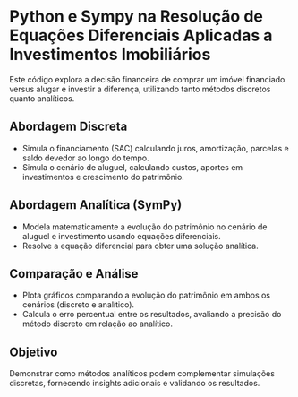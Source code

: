 # Python e Sympy na Resolução de Equações Diferenciais Aplicadas a Investimentos Imobiliários

Este código explora a decisão financeira de comprar um imóvel financiado versus alugar e investir a diferença, utilizando tanto métodos discretos quanto analíticos.

## Abordagem Discreta

- Simula o financiamento (SAC) calculando juros, amortização, parcelas e saldo devedor ao longo do tempo.
- Simula o cenário de aluguel, calculando custos, aportes em investimentos e crescimento do patrimônio.

## Abordagem Analítica (SymPy)

- Modela matematicamente a evolução do patrimônio no cenário de aluguel e investimento usando equações diferenciais.
- Resolve a equação diferencial para obter uma solução analítica.

## Comparação e Análise

- Plota gráficos comparando a evolução do patrimônio em ambos os cenários (discreto e analítico).
- Calcula o erro percentual entre os resultados, avaliando a precisão do método discreto em relação ao analítico.

## Objetivo

Demonstrar como métodos analíticos podem complementar simulações discretas, fornecendo insights adicionais e validando os resultados.


